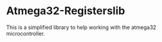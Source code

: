 # Atmega32-Registerslib
This is a simplified library to help working with the atmega32 microcontroller.
